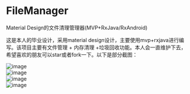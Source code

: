 # FileManager
Material Design的文件清理管理器(MVP+RxJava/RxAndroid)

这是本人的毕业设计，采用material design设计，主要使用mvp+rxjava进行编写。该项目主要有文件管理 + 内存清理 +垃圾回收功能。本人会一直维护下去，希望喜欢的朋友可以star或者fork一下。以下是部分截图：

![image](http://upload.ouliu.net/i/20170312023524t5nf9.jpeg)     
![image](http://upload.ouliu.net/i/20170312023500g8k9i.jpeg)      
![image](http://upload.ouliu.net/i/20170312023425mdd8l.jpeg)      
![image](http://upload.ouliu.net/i/20170312023011zawj8.jpeg)      


